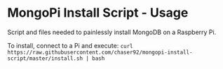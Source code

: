 MongoPi Install Script - Usage
======================

Script and files needed to painlessly install MongoDB on a Raspberry Pi.

To install, connect to a Pi and execute:
`curl https://raw.githubusercontent.com/chaser92/mongopi-install-script/master/install.sh | bash`

